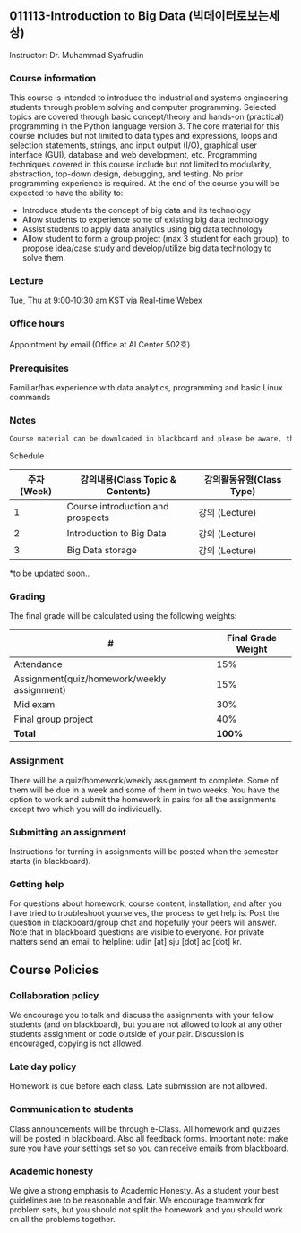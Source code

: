 ## 011113-Introduction to Big Data (빅데이터로보는세상)

Instructor: Dr. Muhammad Syafrudin

### Course information

This course is intended to introduce the industrial and systems engineering students through problem solving and computer programming. Selected topics are covered through basic concept/theory and hands-on (practical) programming in the Python language version 3. The core material for this course includes but not limited to data types and expressions, loops and selection statements, strings, and input output (I/O), graphical user interface (GUI), database and web development, etc. Programming techniques covered in this course include but not limited to modularity, abstraction, top-down design, debugging, and testing. No prior programming experience is required. At the end of the course you will be expected to have the ability to:

- Introduce students the concept of big data and its technology
- Allow students to experience some of existing big data technology
- Assist students to apply data analytics using big data technology
- Allow student to form a group project (max 3 student for each group), to propose idea/case
study and develop/utilize big data technology to solve them.

### Lecture

Tue, Thu at 9:00‐10:30 am KST via Real-time Webex

### Office hours

Appointment by email (Office at AI Center 502호)

### Prerequisites

Familiar/has experience with data analytics, programming and basic Linux commands

### Notes

```markdown
Course material can be downloaded in blackboard and please be aware, that we will not publicly release the homework assignments this year.
```


Schedule

| 주차(Week)|	강의내용(Class Topic & Contents)|	강의활동유형(Class Type)|
| ------------- | ------------- | ------------- |
| 1	|Course introduction and prospects	| 강의 (Lecture)|
| 2	|Introduction to Big Data |강의 (Lecture)|
| 3	|Big Data storage|	강의 (Lecture)|


*to be updated soon..

### Grading

The final grade will be calculated using the following weights:

| # | Final Grade Weight |
| ------------- | ------------- |
| Attendance | 15% |
| Assignment(quiz/homework/weekly assignment) | 15% |
| Mid exam | 30% |
| Final group project | 40% |
| **Total** | **100%** |

### Assignment

There will be a quiz/homework/weekly assignment to complete. Some of them will be due in a week and some of them in two weeks. You have the option to work and submit the homework in pairs for all the assignments except two which you will do individually.

### Submitting an assignment

Instructions for turning in assignments will be posted when the semester starts (in blackboard).

### Getting help

For questions about homework, course content, installation, and after you have tried to troubleshoot yourselves, the process to get help is:
Post the question in blackboard/group chat and hopefully your peers will answer. Note that in blackboard questions are visible to everyone.
For private matters send an email to helpline: udin [at] sju [dot] ac [dot] kr.
## Course Policies

### Collaboration policy

We encourage you to talk and discuss the assignments with your fellow students (and on blackboard), but you are not allowed to look at any other students assignment or code outside of your pair. Discussion is encouraged, copying is not allowed.

### Late day policy

Homework is due before each class. Late submission are not allowed.

### Communication to students

Class announcements will be through e-Class. All homework and quizzes will be posted in blackboard. Also all feedback forms. Important note: make sure you have your settings set so you can receive emails from blackboard.

### Academic honesty

We give a strong emphasis to Academic Honesty. As a student your best guidelines are to be reasonable and fair. We encourage teamwork for problem sets, but you should not split the homework and you should work on all the problems together.
